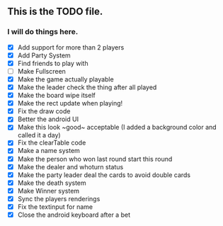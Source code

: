 ## This is the TODO file.
### I will do things here.
- [X] Add support for more than 2 players
- [X] Add Party System
- [X] Find friends to play with
- [ ] Make Fullscreen
- [X] Make the game actually playable
- [X] Make the leader check the thing after all played
- [X] Make the board wipe itself
- [X] Make the rect update when playing!
- [x] Fix the draw code
- [X] Better the android UI
- [X] Make this look ~good~ acceptable (I added a background color and called it a day)
- [X] Fix the clearTable code
- [X] Make a name system
- [X] Make the person who won last round start this round
- [X] Make the dealer and whoturn status
- [X] Make the party leader deal the cards to avoid double cards
- [X] Make the death system
- [X] Make Winner system
- [X] Sync the players renderings
- [X] Fix the textinput for name
- [X] Close the android keyboard after a bet